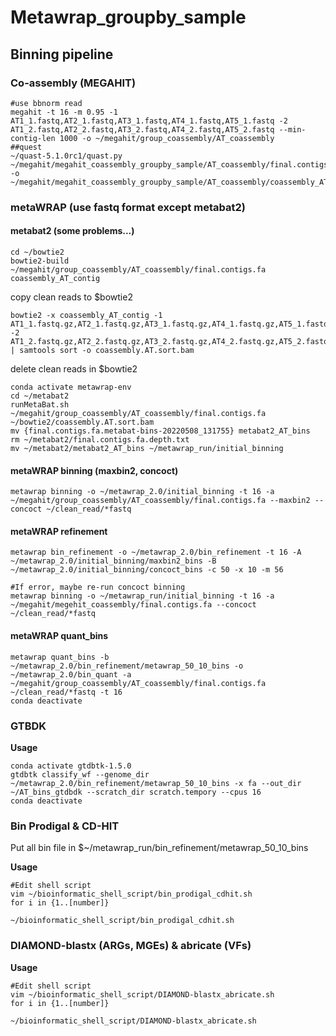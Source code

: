 # Metawrap_groupby_sample

## Binning pipeline
### Co-assembly (MEGAHIT)
```
#use bbnorm read
megahit -t 16 -m 0.95 -1 AT1_1.fastq,AT2_1.fastq,AT3_1.fastq,AT4_1.fastq,AT5_1.fastq -2 AT1_2.fastq,AT2_2.fastq,AT3_2.fastq,AT4_2.fastq,AT5_2.fastq --min-contig-len 1000 -o ~/megahit/group_coassembly/AT_coassembly
##quest
~/quast-5.1.0rc1/quast.py ~/megahit/megahit_coassembly_groupby_sample/AT_coassembly/final.contigs.fa -o ~/megahit/megahit_coassembly_groupby_sample/AT_coassembly/coassembly_AT_quast
```   

### metaWRAP (use fastq format except metabat2)
#### metabat2    (some problems...)
```   
cd ~/bowtie2    
bowtie2-build  ~/megahit/group_coassembly/AT_coassembly/final.contigs.fa coassembly_AT_contig   
```   
copy clean reads to $bowtie2    
```   
bowtie2 -x coassembly_AT_contig -1 AT1_1.fastq.gz,AT2_1.fastq.gz,AT3_1.fastq.gz,AT4_1.fastq.gz,AT5_1.fastq.gz -2  AT1_2.fastq.gz,AT2_2.fastq.gz,AT3_2.fastq.gz,AT4_2.fastq.gz,AT5_2.fastq.gz | samtools sort -o coassembly.AT.sort.bam  
```
delete clean reads in $bowtie2    
```
conda activate metawrap-env
cd ~/metabat2
runMetaBat.sh ~/megahit/group_coassembly/AT_coassembly/final.contigs.fa ~/bowtie2/coassembly.AT.sort.bam   
mv {final.contigs.fa.metabat-bins-20220508_131755} metabat2_AT_bins
rm ~/metabat2/final.contigs.fa.depth.txt  
mv ~/metabat2/metabat2_AT_bins ~/metawrap_run/initial_binning
```   
#### metaWRAP binning (maxbin2, concoct)   
 ```    
 metawrap binning -o ~/metawrap_2.0/initial_binning -t 16 -a ~/megahit/group_coassembly/AT_coassembly/final.contigs.fa --maxbin2 --concoct ~/clean_read/*fastq    
 ```
#### metaWRAP refinement  
```  
metawrap bin_refinement -o ~/metawrap_2.0/bin_refinement -t 16 -A ~/metawrap_2.0/initial_binning/maxbin2_bins -B ~/metawrap_2.0/initial_binning/concoct_bins -c 50 -x 10 -m 56 

#If error, maybe re-run concoct binning
metawrap binning -o ~/metawrap_run/initial_binning -t 16 -a ~/megahit/megehit_coassembly/final.contigs.fa --concoct ~/clean_read/*fastq
```  
#### metaWRAP quant_bins
```
metawrap quant_bins -b ~/metawrap_2.0/bin_refinement/metawrap_50_10_bins -o ~/metawrap_2.0/bin_quant -a ~/megahit/group_coassembly/AT_coassembly/final.contigs.fa ~/clean_read/*fastq -t 16  
conda deactivate
```

### GTBDK

**Usage**   
```   
conda activate gtdbtk-1.5.0   
gtdbtk classify_wf --genome_dir ~/metawrap_2.0/bin_refinement/metawrap_50_10_bins -x fa --out_dir ~/AT_bins_gtdbdk --scratch_dir scratch.tempory --cpus 16    
conda deactivate
```  

### Bin Prodigal & CD-HIT  
Put all bin file in $\~/metawrap_run/bin_refinement/metawrap_50_10_bins  

**Usage**      
```  
#Edit shell script  
vim ~/bioinformatic_shell_script/bin_prodigal_cdhit.sh  
for i in {1..[number]}  

~/bioinformatic_shell_script/bin_prodigal_cdhit.sh  
```

### DIAMOND-blastx (ARGs, MGEs) & abricate (VFs)  
  
**Usage**  
```  
#Edit shell script  
vim ~/bioinformatic_shell_script/DIAMOND-blastx_abricate.sh 
for i in {1..[number]} 

~/bioinformatic_shell_script/DIAMOND-blastx_abricate.sh  
```  
